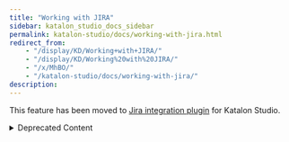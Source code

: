 ```yaml
---
title: "Working with JIRA"
sidebar: katalon_studio_docs_sidebar
permalink: katalon-studio/docs/working-with-jira.html
redirect_from:
    - "/display/KD/Working+with+JIRA/"
    - "/display/KD/Working%20with%20JIRA/"
    - "/x/MhBO/"
    - "/katalon-studio/docs/working-with-jira/"
description:
---
```

This feature has been moved to [Jira integration plugin](https://store.katalon.com/product/3/Jira-Integration) for Katalon Studio.

<details><summary>Deprecated Content</summary>

Integrate Test Case
-------------------

Follow these steps to **Integrate Test** **Case** from JIRA to Katalon Studio:

1.  Prepare [JIRA JQL Script](https://confluence.atlassian.com/jirasoftwarecloud/advanced-searching-764478330.html) from JIRA

    ![](https://github.com/katalon-studio/docs-images/raw/master/katalon-studio/docs/working-with-jira/image2017-8-2-113A393A33.png)


2.  Click on JIRA icon on the Menu bar  
    ![](https://github.com/katalon-studio/docs-images/raw/master/katalon-studio/docs/working-with-jira/image2017-8-2-113A233A49.png)


3.  Import JIRA dialog will be displayed

    ![](https://github.com/katalon-studio/docs-images/raw/master/katalon-studio/docs/working-with-jira/image2017-8-2-113A253A3.png)


4.  Enter prepared JIRA JQL. Then click on 'OK' button, Katalon Studio will sync all the test case from JIRA based on input JQL.
    _(In case of Test Cases already synced, Katalon Studio will not sync them again)_

    ![](https://github.com/katalon-studio/docs-images/raw/master/katalon-studio/docs/working-with-jira/image2017-8-2-113A413A34.png)


5.  A list of JIRA ticket or A number of JIRA ticket to be synced will be displayed after clicking 'OK' button. Here you can specify the location for syncing JIRA test cases. There are two ways:

    1.  Users can specify manually

    2.  Katalon Studio will automatically generate default location



    ![](https://github.com/katalon-studio/docs-images/raw/master/katalon-studio/docs/working-with-jira/image2017-8-2-113A443A41.png)

6.  Once the syncing process finished, you can go to Tests Explorer of Katalon Studio to verify that the **JIRA test cases** are downloaded as expected.

    ![](https://github.com/katalon-studio/docs-images/raw/master/katalon-studio/docs/working-with-jira/image2017-8-2-113A573A9.png)


Test Results
------------

Katalon Studio test results will be synced to associated JIRA Issues automatically. You can review the **status** and **attachments** of Katalon Studio test cases right inside JIRA.

![](https://github.com/katalon-studio/docs-images/raw/master/katalon-studio/docs/working-with-jira/image2017-8-2-173A563A40.png)

Submit an issue to JIRA
-----------------------

Submit options will be available in Test Reports after JIRA Integration setup is done.

1.  Open a test execution in **Reports** that you want to review for issues. In **Test Cases Table**, a dedicated column for JIRA Integration will be enabled.
    ![](https://github.com/katalon-studio/docs-images/raw/master/katalon-studio/docs/working-with-jira/image2017-2-22-103A03A4.png)


2.  Click on the bug icon to display the list of related JIRA issues for the selected Test Case.
    ![](https://github.com/katalon-studio/docs-images/raw/master/katalon-studio/docs/working-with-jira/image2016-11-3-143A153A20.png)


3.  Select submit option under the **Add** command.
    ![](https://github.com/katalon-studio/docs-images/raw/master/katalon-studio/docs/working-with-jira/image2016-11-3-143A163A50.png)

    Where:

    <table><thead><tr><th>Option</th><th>Description</th></tr></thead><tbody><tr><td>Create as New</td><td>A new Issue will be submitted to JIRA.</td></tr><tr><td>Create as Sub Issue</td><td><p>A sub-task for an existing JIRA Issue will be created. You will be asked to provide the <strong>ID</strong> of an existing JIRA Issue to create sub-task within.</p><p><img src="https://github.com/katalon-studio/docs-images/raw/master/katalon-studio/docs/working-with-jira/image2017-8-2-163A123A21.png"></p></td></tr><tr><td>Link to existing Issue</td><td><p>This option will append execution details to an existing JIRA Issue. You will be asked to provide the ID of existing JIRA Issue for this.</p><p><img src="https://github.com/katalon-studio/docs-images/raw/master/katalon-studio/docs/working-with-jira/image2016-11-3-143A283A29.png"></p></td></tr></tbody></table>

4.  In case of creating new JIRA Issue (or Sub-task), a **JIRA native submission form** will be displayed. Following is an example of creating new JIRA Issue:
    ![](https://github.com/katalon-studio/docs-images/raw/master/katalon-studio/docs/working-with-jira/image2016-11-3-143A323A53.png)


5.  Based on your preferences in [JIRA Integration settings](#WorkingwithJIRA-Configuration), the **Summary**, **Screenshots,** and **Logs** will be populated and attached accordingly. Once done, click on the **Create** button at bottom of the form.


6.  Created **JIRA Issue** will have its **ID** recorded in the **Linked JIRA issues** list so that you can quickly navigate there from Katalon Studio.
    ![](https://github.com/katalon-studio/docs-images/raw/master/katalon-studio/docs/working-with-jira/image2016-11-3-143A413A13.png)

</details>